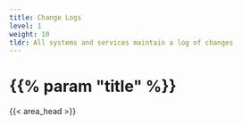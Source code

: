 ```yaml
---
title: Change Logs
level: 1
weight: 10
tldr: All systems and services maintain a log of changes
---
```


# {{% param "title" %}}
{{< area_head >}}

